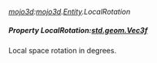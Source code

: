 _[mojo3d](../../modules/mojo3d/mojo3d-module.md):[mojo3d](../../modules/mojo3d/mojo3d-module.md).[Entity](../../modules/mojo3d/mojo3d-entity_ext.md).LocalRotation_
##### Property LocalRotation:[std.geom.Vec3f](../../modules/std/std-geom-vec3f.md)
Local space rotation in degrees.
